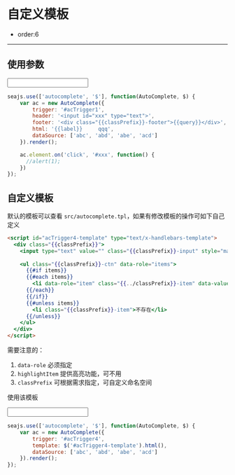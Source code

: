 # 自定义模板

- order:6

----

<script>
seajs.use('../src/autocomplete.css');
</script>

## 使用参数

<input id="acTrigger1" type="text" value="" />

````javascript
seajs.use(['autocomplete', '$'], function(AutoComplete, $) {
    var ac = new AutoComplete({
        trigger: '#acTrigger1',
        header: '<input id="xxx" type="text">',
        footer: '<div class="{{classPrefix}}-footer">{{query}}</div>',
        html: '{{label}}     qqq',
        dataSource: ['abc', 'abd', 'abe', 'acd']
    }).render();

    ac.element.on('click', '#xxx', function() {
      //alert(1);
    })
});
````

## 自定义模板

默认的模板可以查看 `src/autocomplete.tpl`，如果有修改模板的操作可如下自己定义

````html
<script id="acTrigger4-template" type="text/x-handlebars-template">
  <div class="{{classPrefix}}">
    <input type="text" value="" class="{{classPrefix}}-input" style="margin:5px;">
    
    <ul class="{{classPrefix}}-ctn" data-role="items">
      {{#if items}}
      {{#each items}}
        <li data-role="item" class="{{../classPrefix}}-item" data-value="{{matchKey}}">{{matchKey}}</li>
      {{/each}}
      {{/if}}
      {{#unless items}}
        <li class="{{classPrefix}}-item">不存在</li>
      {{/unless}}
    </ul>
  </div>
</script>
````

需要注意的：

1. `data-role` 必须指定
2. `highlightItem` 提供高亮功能，可不用
3. `classPrefix` 可根据需求指定，可自定义命名空间

使用该模板

<input id="acTrigger4" type="text" value="" />

````javascript
seajs.use(['autocomplete', '$'], function(AutoComplete, $) {
    var ac = new AutoComplete({
        trigger: '#acTrigger4',
        template: $('#acTrigger4-template').html(),
        dataSource: ['abc', 'abd', 'abe', 'acd']
    }).render();
});
````